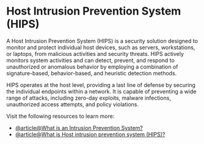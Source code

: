 # Host Intrusion Prevention System (HIPS)

A Host Intrusion Prevention System (HIPS) is a security solution designed to monitor and protect individual host devices, such as servers, workstations, or laptops, from malicious activities and security threats. HIPS actively monitors system activities and can detect, prevent, and respond to unauthorized or anomalous behavior by employing a combination of signature-based, behavior-based, and heuristic detection methods.

HIPS operates at the host level, providing a last line of defense by securing the individual endpoints within a network. It is capable of preventing a wide range of attacks, including zero-day exploits, malware infections, unauthorized access attempts, and policy violations.

Visit the following resources to learn more:
- [@article@What is an Intrusion Prevention System?](https://www.paloaltonetworks.com/cyberpedia/what-is-an-intrusion-prevention-system-ips)
- [@article@What is Host intrusion prevention system (HIPS)?](https://cyberpedia.reasonlabs.com/EN/host%20intrusion%20prevention%20system%20(hips).html)
